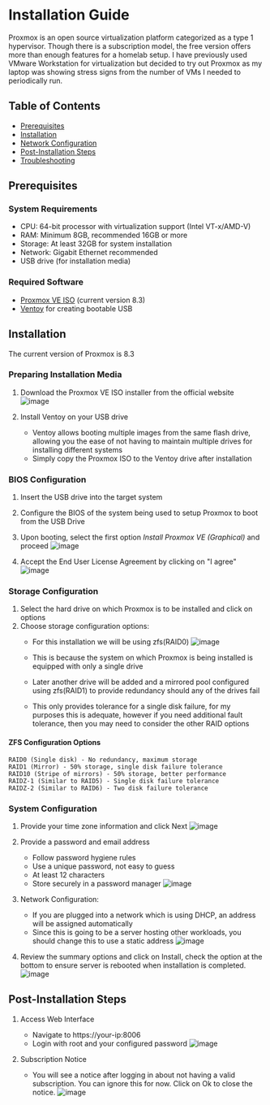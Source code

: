 # Installation Guide

Proxmox is an open source virtualization platform categorized as a type 1 hypervisor. Though there is a subscription model, the free version offers more than enough features for a homelab setup. I have previously used VMware Workstation for virtualization but decided to try out Proxmox as my laptop was showing stress signs from the number of VMs I needed to periodically run.

## Table of Contents
* [Prerequisites](#prerequisites)
* [Installation](#installation)
* [Network Configuration](#network-configuration)
* [Post-Installation Steps](#post-installation-steps)
* [Troubleshooting](#troubleshooting)

## Prerequisites

### System Requirements
* CPU: 64-bit processor with virtualization support (Intel VT-x/AMD-V)
* RAM: Minimum 8GB, recommended 16GB or more
* Storage: At least 32GB for system installation
* Network: Gigabit Ethernet recommended
* USB drive (for installation media)

### Required Software
* [Proxmox VE ISO](https://www.proxmox.com/en/downloads) (current version 8.3)
* [Ventoy](https://www.ventoy.net/) for creating bootable USB

## Installation

The current version of Proxmox is 8.3

### Preparing Installation Media
1. Download the Proxmox VE ISO installer from the official website
![image](https://github.com/user-attachments/assets/460665a7-01b3-46ca-861e-c5f0093a99da)
   
2. Install Ventoy on your USB drive
   * Ventoy allows booting multiple images from the same flash drive, allowing you the ease of not having to maintain multiple drives for installing different systems
   * Simply copy the Proxmox ISO to the Ventoy drive after installation

### BIOS Configuration
1. Insert the USB drive into the target system
2. Configure the BIOS of the system being used to setup Proxmox to boot from the USB Drive
3. Upon booting, select the first option *Install Proxmox VE (Graphical)* and proceed
![image](https://github.com/user-attachments/assets/8f5b6fb9-a009-41fd-a9b3-70b0d7904de1)


4. Accept the End User License Agreement by clicking on "I agree"
![image](https://github.com/user-attachments/assets/9fc61830-7dc4-4567-9edb-f1e0df62252c)

### Storage Configuration
1. Select the hard drive on which Proxmox is to be installed and click on options
2. Choose storage configuration options:
   * For this installation we will be using zfs(RAID0)
![image](https://github.com/user-attachments/assets/6a6d8045-2ab0-4b7f-956b-0ef4162948ef)

   * This is because the system on which Proxmox is being installed is equipped with only a single drive
   * Later another drive will be added and a mirrored pool configured using zfs(RAID1) to provide redundancy should any of the drives fail
   * This only provides tolerance for a single disk failure, for my purposes this is adequate, however if you need additional fault tolerance, then you may need to consider the other RAID options

#### ZFS Configuration Options
```
RAID0 (Single disk) - No redundancy, maximum storage
RAID1 (Mirror) - 50% storage, single disk failure tolerance
RAID10 (Stripe of mirrors) - 50% storage, better performance
RAIDZ-1 (Similar to RAID5) - Single disk failure tolerance
RAIDZ-2 (Similar to RAID6) - Two disk failure tolerance
```

### System Configuration
1. Provide your time zone information and click Next
![image](https://github.com/user-attachments/assets/f485a7bc-e336-4047-b249-6d47d73a9218)

2. Provide a password and email address
   * Follow password hygiene rules
   * Use a unique password, not easy to guess
   * At least 12 characters
   * Store securely in a password manager
![image](https://github.com/user-attachments/assets/8317e20e-966b-470a-9965-1ece0d619132)

    
3. Network Configuration:
   * If you are plugged into a network which is using DHCP, an address will be assigned automatically
   * Since this is going to be a server hosting other workloads, you should change this to use a static address
![image](https://github.com/user-attachments/assets/bb5af8a2-430f-4fdd-b000-00e349c73936)

4. Review the summary options and click on Install, check the option at the bottom to ensure server is rebooted when installation is completed.
![image](https://github.com/user-attachments/assets/0ce436e4-4eb1-4fb9-8cfa-f5c2c20a3a04)



## Post-Installation Steps

1. Access Web Interface
   * Navigate to https://your-ip:8006
   * Login with root and your configured password
![image](https://github.com/user-attachments/assets/f9212836-6bdb-4ebb-8427-f35801cf1da4)

2. Subscription Notice
   * You will see a notice after logging in about not having a valid subscription. You can ignore this for now. Click on Ok to close the notice.
![image](https://github.com/user-attachments/assets/730d8436-ce85-452e-bd05-da705e0aad02)


